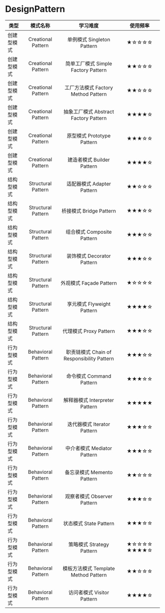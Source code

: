 # DesignPattern


|类型|模式名称|学习难度|使用频率|
|---|:---:|:---:|:---:|
|创建型模式| Creational Pattern	|单例模式 Singleton Pattern	|★☆☆☆☆	|★★★★☆|
|创建型模式| Creational Pattern	|简单工厂模式 Simple Factory Pattern	|★★☆☆☆	|★★★☆☆|
|创建型模式| Creational Pattern	|工厂方法模式 Factory Method Pattern	|★★☆☆☆|	★★★★★|
|创建型模式| Creational Pattern	|抽象工厂模式 Abstract Factory Pattern|	★★★★☆	|★★★★★|
|创建型模式| Creational Pattern	|原型模式 Prototype Pattern	|★★★☆☆|	★★★☆☆|
|创建型模式| Creational Pattern	|建造者模式 Builder Pattern	|★★★★☆|	★★☆☆☆|
|结构型模式| Structural Pattern	|适配器模式 Adapter Pattern	|★★☆☆☆|	★★★★☆|
|结构型模式| Structural Pattern	|桥接模式 Bridge Pattern	|★★★☆☆|	★★★☆☆|
|结构型模式| Structural Pattern	|组合模式 Composite Pattern	|★★★☆☆|	★★★★☆|
|结构型模式| Structural Pattern	|装饰模式 Decorator Pattern	|★★★☆☆|	★★★☆☆|
|结构型模式| Structural Pattern	|外观模式 Façade Pattern	|★☆☆☆☆|	★★★★★|
|结构型模式| Structural Pattern	|享元模式 Flyweight Pattern	|★★★★☆	|★☆☆☆☆|
|结构型模式| Structural Pattern	|代理模式 Proxy Pattern	|★★★☆☆	|★★★★☆|
|行为型模式| Behavioral Pattern	|职责链模式 Chain of Responsibility Pattern	|★★★☆☆|	★★☆☆☆|
|行为型模式| Behavioral Pattern	|命令模式 Command Pattern	|★★★☆☆	|★★★★☆|
|行为型模式| Behavioral Pattern	|解释器模式 Interpreter Pattern	|★★★★★	|★☆☆☆☆|
|行为型模式| Behavioral Pattern	|迭代器模式 Iterator Pattern	|★★★☆☆	|★★★★★|
|行为型模式| Behavioral Pattern	|中介者模式 Mediator Pattern	|★★★☆☆	|★★☆☆☆|
|行为型模式| Behavioral Pattern	|备忘录模式 Memento Pattern	|★★☆☆☆	|★★☆☆☆|
|行为型模式| Behavioral Pattern	|观察者模式 Observer Pattern	|★★★☆☆	|★★★★★|
|行为型模式| Behavioral Pattern	|状态模式 State Pattern	|★★★☆☆|	★★★☆☆|
|行为型模式| Behavioral Pattern	|策略模式 Strategy Pattern	|★☆☆☆☆	★★★★☆|
|行为型模式| Behavioral Pattern	|模板方法模式 Template Method Pattern	|★★☆☆☆|	★★★☆☆|
|行为型模式| Behavioral Pattern	|访问者模式 Visitor Pattern	|★★★★☆|	★☆☆☆☆|